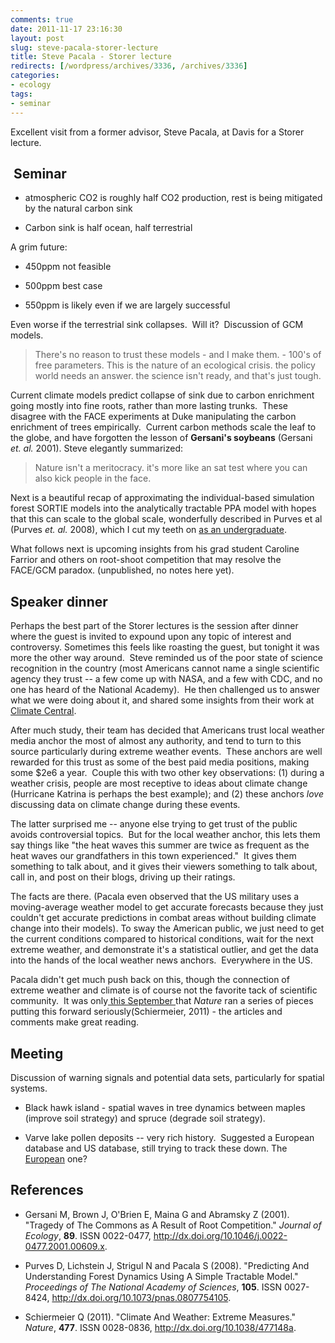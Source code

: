```yaml
---
comments: true
date: 2011-11-17 23:16:30
layout: post
slug: steve-pacala-storer-lecture
title: Steve Pacala - Storer lecture
redirects: [/wordpress/archives/3336, /archives/3336]
categories:
- ecology
tags: 
- seminar
---
```


Excellent visit from a former advisor, Steve Pacala, at Davis for a Storer lecture.


##  Seminar





	
  * atmospheric CO2 is roughly half CO2 production, rest is being mitigated by the natural carbon sink

	
  * Carbon sink is half ocean, half terrestrial


A grim future:

	
  * 450ppm not feasible

	
  * 500ppm best case

	
  * 550ppm is likely even if we are largely successful


Even worse if the terrestrial sink collapses.  Will it?  Discussion of GCM models.


> There's no reason to trust these models - and I make them. - 100's of free parameters. This is the nature of an ecological crisis. the policy world needs an answer. the science isn't ready, and that's just tough.


Current climate models predict collapse of sink due to carbon enrichment going mostly into fine roots, rather than more lasting trunks.  These disagree with the FACE experiments at Duke manipulating the carbon enrichment of trees empirically.  Current carbon methods scale the leaf to the globe, and have forgotten the lesson of **Gersani's soybeans** (Gersani _et. al._ 2001). Steve elegantly summarized:


> Nature isn't a meritocracy. it's more like an sat test where you can also kick people in the face.


Next is a beautiful recap of approximating the individual-based simulation forest SORTIE models into the analytically tractable PPA model with hopes that this can scale to the global scale, wonderfully described in Purves et al (Purves _et. al._ 2008), which I cut my teeth on [as an undergraduate](http://www.mendeley.com/download/public/98752/3107796981/f36faf01ce5eefa266480067793881530f212fea/dl.pdf).

What follows next is upcoming insights from his grad student Caroline Farrior and others on root-shoot competition that may resolve the FACE/GCM paradox. (unpublished, no notes here yet).




## Speaker dinner


Perhaps the best part of the Storer lectures is the session after dinner where the guest is invited to expound upon any topic of interest and controversy. Sometimes this feels like roasting the guest, but tonight it was more the other way around.  Steve reminded us of the poor state of science recognition in the country (most Americans cannot name a single scientific agency they trust -- a few come up with NASA, and a few with CDC, and no one has heard of the National Academy).  He then challenged us to answer what we were doing about it, and shared some insights from their work at [Climate Central](http://www.climatecentral.org/).

After much study, their team has decided that Americans trust local weather media anchor the most of almost any authority, and tend to turn to this source particularly during extreme weather events.  These anchors are well rewarded for this trust as some of the best paid media positions, making some $2e6 a year.  Couple this with two other key observations: (1) during a weather crisis, people are most receptive to ideas about climate change (Hurricane Katrina is perhaps the best example); and (2) these anchors _love_ discussing data on climate change during these events.

The latter surprised me -- anyone else trying to get trust of the public avoids controversial topics.  But for the local weather anchor, this lets them say things like "the heat waves this summer are twice as frequent as the heat waves our grandfathers in this town experienced."  It gives them something to talk about, and it gives their viewers something to talk about, call in, and post on their blogs, driving up their ratings.

The facts are there. (Pacala even observed that the US military uses a moving-average weather model to get accurate forecasts because they just couldn't get accurate predictions in combat areas without building climate change into their models). To sway the American public, we just need to get the current conditions compared to historical conditions, wait for the next extreme weather, and demonstrate it's a statistical outlier, and get the data into the hands of the local weather news anchors.  Everywhere in the US.

Pacala didn't get much push back on this, though the connection of extreme weather and climate is of course not the favorite tack of scientific community.  It was only[ this September ](http://www.nature.com/news/2011/110907/full/477148a.html)that _Nature_ ran a series of pieces putting this forward seriously(Schiermeier, 2011) - the articles and comments make great reading.


## Meeting


Discussion of warning signals and potential data sets, particularly for spatial systems.



	
  * Black hawk island - spatial waves in tree dynamics between maples (improve soil strategy) and spruce (degrade soil strategy).

	
  * Varve lake pollen deposits -- very rich history.  Suggested a European database and US database, still trying to track these down. The [European](http://www.europeanpollendatabase.net/) one?



## References


- Gersani M, Brown J, O'Brien E, Maina G and Abramsky Z (2001).
"Tragedy of The Commons as A Result of Root Competition."
*Journal of Ecology*, **89**.
ISSN 0022-0477, <a href="http://dx.doi.org/10.1046/j.0022-0477.2001.00609.x">http://dx.doi.org/10.1046/j.0022-0477.2001.00609.x</a>.

- Purves D, Lichstein J, Strigul N and Pacala S (2008).
"Predicting And Understanding Forest Dynamics Using A Simple Tractable Model."
*Proceedings of The National Academy of Sciences*, **105**.
ISSN 0027-8424, <a href="http://dx.doi.org/10.1073/pnas.0807754105">http://dx.doi.org/10.1073/pnas.0807754105</a>.

- Schiermeier Q (2011).
"Climate And Weather: Extreme Measures."
*Nature*, **477**.
ISSN 0028-0836, <a href="http://dx.doi.org/10.1038/477148a">http://dx.doi.org/10.1038/477148a</a>.
